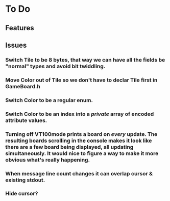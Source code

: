 # To Do

## Features


## Issues

### Switch Tile to be 8 bytes, that way we can have all the fields be "normal" types and avoid bit twiddling.

### Move Color out of Tile so we don't have to declar Tile first in GameBoard.h

### Switch Color to be a regular enum.

### Switch Color to be an index into a _private_ array of encoded attribute values.

### Turning off VT100mode prints a board on _every_ update. The resulting boards scrolling in the console makes it look like there are a few board being displayed, all updating simultaneously. It would nice to figure a way to make it more obvious what's really happening. 

### When message line count changes it can overlap cursor & existing stdout.

### Hide cursor?

